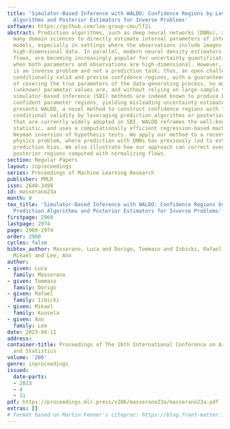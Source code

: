 ```yaml
---
title: 'Simulator-Based Inference with WALDO: Confidence Regions by Leveraging Prediction
  Algorithms and Posterior Estimators for Inverse Problems'
software: https://github.com/lee-group-cmu/lf2i
abstract: Prediction algorithms, such as deep neural networks (DNNs), are used in
  many domain sciences to directly estimate internal parameters of interest in simulator-based
  models, especially in settings where the observations include images or complex
  high-dimensional data. In parallel, modern neural density estimators, such as normalizing
  flows, are becoming increasingly popular for uncertainty quantification, especially
  when both parameters and observations are high-dimensional. However, parameter inference
  is an inverse problem and not a prediction task; thus, an open challenge is to construct
  conditionally valid and precise confidence regions, with a guaranteed probability
  of covering the true parameters of the data-generating process, no matter what the
  (unknown) parameter values are, and without relying on large-sample theory. Many
  simulator-based inference (SBI) methods are indeed known to produce biased or overly
  confident parameter regions, yielding misleading uncertainty estimates. This paper
  presents WALDO, a novel method to construct confidence regions with finite-sample
  conditional validity by leveraging prediction algorithms or posterior estimators
  that are currently widely adopted in SBI. WALDO reframes the well-known Wald test
  statistic, and uses a computationally efficient regression-based machinery for classical
  Neyman inversion of hypothesis tests. We apply our method to a recent high-energy
  physics problem, where prediction with DNNs has previously led to estimates with
  prediction bias. We also illustrate how our approach can correct overly confident
  posterior regions computed with normalizing flows.
section: Regular Papers
layout: inproceedings
series: Proceedings of Machine Learning Research
publisher: PMLR
issn: 2640-3498
id: masserano23a
month: 0
tex_title: 'Simulator-Based Inference with WALDO: Confidence Regions by Leveraging
  Prediction Algorithms and Posterior Estimators for Inverse Problems'
firstpage: 2960
lastpage: 2974
page: 2960-2974
order: 2960
cycles: false
bibtex_author: Masserano, Luca and Dorigo, Tommaso and Izbicki, Rafael and Kuusela,
  Mikael and Lee, Ann
author:
- given: Luca
  family: Masserano
- given: Tommaso
  family: Dorigo
- given: Rafael
  family: Izbicki
- given: Mikael
  family: Kuusela
- given: Ann
  family: Lee
date: 2023-04-11
address:
container-title: Proceedings of The 26th International Conference on Artificial Intelligence
  and Statistics
volume: '206'
genre: inproceedings
issued:
  date-parts:
  - 2023
  - 4
  - 11
pdf: https://proceedings.mlr.press/v206/masserano23a/masserano23a.pdf
extras: []
# Format based on Martin Fenner's citeproc: https://blog.front-matter.io/posts/citeproc-yaml-for-bibliographies/
---
```

